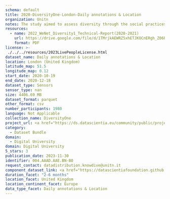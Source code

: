 ```yaml
---
schema: default
title: 2020-DiversityOne-London-Daily annotations & Location
organization: Unitn
notes: The study aimed to assess diversity through the social practices and daily behaviors of university students from eight different countries. The research was carried out in two phases. Initially, a large sample of students from Denmark, Italy, Mongolia, Paraguay, the United Kingdom, China, Mexico, and India, completed a survey on their social practices, as well as their socio-demographic, cultural, and psychological elements. In the second phase, a sub-sample of the respondents engaged in a four-week data collection by using an innovative smartphone application called iLog. This app collected data from thirty-four smartphone sensors around the clock, allowing for an in-depth investigation into the diversity and daily routines of university students across countries, both synchronically and diachronically.
resources:
  - name: 2022_WeNet_Diversity1_Technical-Report(2020-2021)
    url: https://drive.google.com/file/d/1TMrjkAEWRZ5xhETJKOCnERgh_Z06PO2E/view?usp=drive_link
    format: PDF
license: >-
 ./../../resources/2023LivePeopleLicense.html
dataset_name: Daily annotations & Location
location: London (United Kingdom)
latitude_map: 51.5
longitude_map: 0.12
start_date: 2020-10-19
end_date: 2020-12-18
dataset_type: Sensors
sensor_type: nan
size: 4406.69 MB
dataset_format: parquet
other_format: csv
number_participants: 1980
language: Not Applicable
collection_name: DiversityOne
project_url: <a href="https://ds.datascientia.eu/community/public/projects/ff8fb8d9-ecfd-4c39-bc09-c80eb4d90406">https://ds.datascientia.eu/community/public/projects/ff8fb8d9-ecfd-4c39-bc09-c80eb4d90406</a>
category: 
  - Dataset Bundle
domain: 
  - Digital University
domain: Digital University
5_stars: 3
publication_date: 2023-11-30
identifier: 004.AAAD.AAE.BN-BO
request_contact: datadistribution.knowdive@unitn.it
component_dataset_link: <a href="https://datascientiafoundation.github.io/LivePeople/datasets/2020-DV1-London-Diachronic-Interactions/">2020-DV1-London-Diachronic-Interactions</a>, <a href="https://datascientiafoundation.github.io/LivePeople/datasets/2020-DV1-London-Location%20Event%20Per%20Time%20POI/">2020-DV1-London-Location Event Per Time POI</a>, <a href="https://datascientiafoundation.github.io/LivePeople/datasets/2020-DV1-London-Location%20Event%20Per%20Time%20RD/">2020-DV1-London-Location Event Per Time RD</a>, <a href="https://datascientiafoundation.github.io/LivePeople/datasets/2020-DV1-London-Synchronic-Interactions/">2020-DV1-London-Synchronic-Interactions</a>, <a href="https://datascientiafoundation.github.io/LivePeople/datasets/2020-DV1-London-Time%20Diaries/">2020-DV1-London-Time Diaries</a>
duration_facet: "2-6 months"
location_facet: United Kingdom
location_continent_facet: Europe
data_type_facet: Daily annotations & Location
---
```

